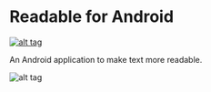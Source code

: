 # Readable for Android
[![alt tag](https://cloud.githubusercontent.com/assets/994008/6562707/ff02dd8c-c6e6-11e4-9572-5d7ff844ee74.png)](https://play.google.com/store/apps/details?id=org.spicydog.android.readable)

An Android application to make text more readable.

![alt tag](https://lh4.ggpht.com/PEgujxv133JjooqfO9AxPJsk7gsYz62vmSECEuE0nLTO_1QOdBXL_nbkYb3d71-W-bE=h640-rw)
